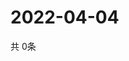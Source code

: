# 2022-04-04
  共 0条

  <!-- BEGIN -->
  <!-- 最后更新时间Mon Apr 04 2022 23:07:10 GMT+0000 (Coordinated Universal Time) -->
  
  <!-- END -->
  
  